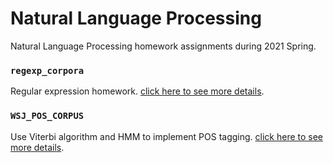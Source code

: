 # Natural Language Processing
Natural Language Processing homework assignments during 2021 Spring.

### `regexp_corpora`
Regular expression homework. 
[click here to see more details](./regexp_corpora/README.md).


### `WSJ_POS_CORPUS`
Use Viterbi algorithm and HMM to implement POS tagging. 
[click here to see more details](./WSJ_POS_CORPUS/README.md).
